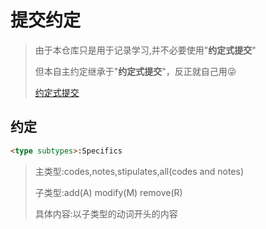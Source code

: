 # 提交约定

> 由于本仓库只是用于记录学习,并不必要使用"**约定式提交**"
>
> 但本自主约定继承于"**约定式提交**"，反正就自己用:stuck_out_tongue_winking_eye:
>
> [约定式提交](https://www.conventionalcommits.org/zh-hans/v1.0.0/)

## 约定

```markdown
<type subtypes>:Specifics
```

> 主类型:codes,notes,stipulates,all(codes and notes)
>
> 子类型:add(A) modify(M) remove(R)
>
> 具体内容:以子类型的动词开头的内容

